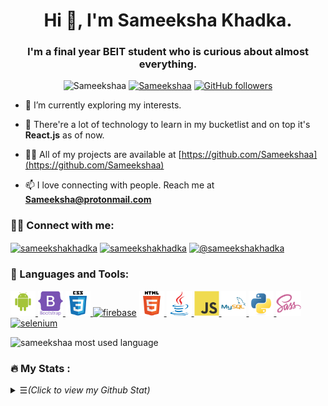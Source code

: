 <h1 align="center">Hi 👋, I'm Sameeksha Khadka.</h1>
<h3 align="center">I'm a final year BEIT student who is curious about almost everything.</h3>

<p align="center">
    <img src="https://komarev.com/ghpvc/?username=Sameekshaa" alt="Sameekshaa" />
    <a href="https://github.com/Sameekshaa?tab=repositories" target="_blank"> <img
            src="https://badges.pufler.dev/repos/Sameekshaa" alt="Sameekshaa" /></a>
    <a href="https://github.com/Sameekshaa?tab=followers"><img alt="GitHub followers"
            src="https://img.shields.io/github/followers/Sameekshaa?color=4C1&logo=github"></a>
</p>

- 🌱 I’m currently exploring my interests.

- 💫 There're a lot of technology to learn in my bucketlist and on top it's **React.js** as of now.

- 👨‍💻 All of my projects are available at [https://github.com/Sameekshaa](https://github.com/Sameekshaa)

- 📫 I love connecting with people. Reach me at **Sameeksha@protonmail.com**

<h3 align="left">👩‍💻 Connect with me:</h3>
<p align="left">
    <a href="https://twitter.com/sameekshakhadka" target="blank"><img align="center"
            src="https://raw.githubusercontent.com/rahuldkjain/github-profile-readme-generator/master/src/images/icons/Social/twitter.svg"
            alt="sameekshakhadka" height="30" width="40" /></a>
    <a href="https://linkedin.com/in/sameekshakhadka" target="blank"><img align="center"
            src="https://raw.githubusercontent.com/rahuldkjain/github-profile-readme-generator/master/src/images/icons/Social/linked-in-alt.svg"
            alt="sameekshakhadka" height="30" width="40" /></a>
    <a href="https://medium.com/@sameekshakhadka" target="blank"><img align="center"
            src="https://raw.githubusercontent.com/rahuldkjain/github-profile-readme-generator/master/src/images/icons/Social/medium.svg"
            alt="@sameekshakhadka" height="30" width="40" /></a>
</p>

<h3 align="left">💜 Languages and Tools:</h3>
<p align="left">
    <a href="https://developer.android.com" target="_blank" rel="noreferrer">
        <img src="https://raw.githubusercontent.com/devicons/devicon/master/icons/android/android-original-wordmark.svg"
            alt="android" width="40" height="40" /> </a>
    <a href="https://getbootstrap.com" target="_blank" rel="noreferrer">
        <img src="https://raw.githubusercontent.com/devicons/devicon/master/icons/bootstrap/bootstrap-plain-wordmark.svg"
            alt="bootstrap" width="40" height="40" /> </a>
    <a href="https://www.w3schools.com/css/" target="_blank" rel="noreferrer">
        <img src="https://raw.githubusercontent.com/devicons/devicon/master/icons/css3/css3-original-wordmark.svg"
            alt="css3" width="40" height="40" /> </a>
    <a href="https://firebase.google.com/" target="_blank" rel="noreferrer">
        <img src="https://www.vectorlogo.zone/logos/firebase/firebase-icon.svg" alt="firebase" width="40"
            height="40" /></a>
    <a href="https://www.w3.org/html/" target="_blank" rel="noreferrer"> <img
            src="https://raw.githubusercontent.com/devicons/devicon/master/icons/html5/html5-original-wordmark.svg"
            alt="html5" width="40" height="40" /> </a>
    <a href="https://www.java.com" target="_blank" rel="noreferrer">
        <img src="https://raw.githubusercontent.com/devicons/devicon/master/icons/java/java-original.svg" alt="java"
            width="40" height="40" /> </a>
    <a href="https://developer.mozilla.org/en-US/docs/Web/JavaScript" target="_blank" rel="noreferrer"> <img
            src="https://raw.githubusercontent.com/devicons/devicon/master/icons/javascript/javascript-original.svg"
            alt="javascript" width="40" height="40" /> </a>
    <a href="https://www.mysql.com/" target="_blank" rel="noreferrer"> <img
            src="https://raw.githubusercontent.com/devicons/devicon/master/icons/mysql/mysql-original-wordmark.svg"
            alt="mysql" width="40" height="40" /> </a>
    <a href="https://www.python.org" target="_blank" rel="noreferrer"> <img
            src="https://raw.githubusercontent.com/devicons/devicon/master/icons/python/python-original.svg"
            alt="python" width="40" height="40" /> </a>
    <a href="https://sass-lang.com" target="_blank" rel="noreferrer"> <img
            src="https://raw.githubusercontent.com/devicons/devicon/master/icons/sass/sass-original.svg" alt="sass"
            width="40" height="40" /> </a>
    <a href="https://www.selenium.dev" target="_blank" rel="noreferrer"> <img
            src="https://raw.githubusercontent.com/detain/svg-logos/780f25886640cef088af994181646db2f6b1a3f8/svg/selenium-logo.svg"
            alt="selenium" width="40" height="40" /> </a>
</p>

<!-- [![GitHub Streak](https://github-readme-streak-stats.herokuapp.com?user=Sameekshaa&theme=radical&date_format=M%20j%5B%2C%20Y%5D)](https://git.io/streak-stats) -->
<p><img align="centre" src="https://github-readme-stats.vercel.app/api/top-langs?username=sameekshaa&show_icons=true&locale=en&layout=compact" alt="sameekshaa most used language"/></p>

 ### 🔥&nbsp;My Stats :
<details>
<summary><samp>&#9776;</samp><i>(Click to view my Github Stat)</i> </summary>
<p align="center">
    <img src="https://github-readme-streak-stats.herokuapp.com?user=Sameekshaa&theme=radical&date_format=M%20j%5B%2C%20Y%5D" alt="Sameekshaa Github Stat"/>
</p>
<br>

</details>
